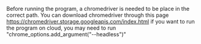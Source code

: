 Before running the program, a chromedriver is needed to be place in the correct path.
You can download chromedriver through this page https://chromedriver.storage.googleapis.com/index.html
if you want to run the program on cloud, you may need to run "chrome_options.add_argument("--headless")" 
